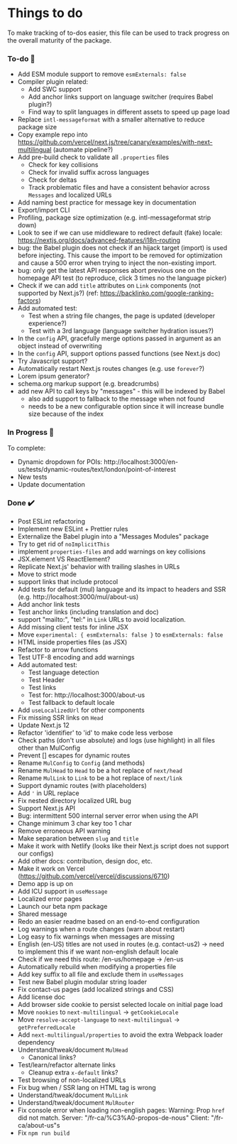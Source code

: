 # Things to do

To make tracking of to-dos easier, this file can be used to track progress on the overall maturity of the package.

### To-do 📝

- Add ESM module support to remove `esmExternals: false`
- Compiler plugin related:
  - Add SWC support
  - Add anchor links support on language switcher (requires Babel plugin?)
  - Find way to split languages in different assets to speed up page load
- Replace `intl-messageformat` with a smaller alternative to reduce package size
- Copy example repo into https://github.com/vercel/next.js/tree/canary/examples/with-next-multilingual (automate pipeline?)
- Add pre-build check to validate all `.properties` files
  - Check for key collisions
  - Check for invalid suffix across languages
  - Check for deltas
  - Track problematic files and have a consistent behavior across `Messages` and localized URLs
- Add naming best practice for message key in documentation
- Export/import CLI
- Profiling, package size optimization (e.g. intl-messageformat strip down)
- Look to see if we can use middleware to redirect default (fake) locale: https://nextjs.org/docs/advanced-features/i18n-routing
- bug: the Babel plugin does not check if an hijack target (import) is used before injecting. This cause the import to be removed for optimization and cause a 500 error when trying to inject the non-existing import.
- bug: only get the latest API responses abort previous one on the homepage API test (to reproduce, click 3 times no the language picker)
- Check if we can add `title` attributes on `Link` components (not supported by Next.js?) (ref: https://backlinko.com/google-ranking-factors)
- Add automated test:
  - Test when a string file changes, the page is updated (developer experience?)
  - Test with a 3rd language (language switcher hydration issues?)
- In the `config` API, gracefully merge options passed in argument as an object instead of overwriting
- In the `config` API, support options passed functions (see Next.js doc)
- Try Javascript support?
- Automatically restart Next.js routes changes (e.g. use `forever`?)
- Lorem ipsum generator?
- schema.org markup support (e.g. breadcrumbs)
- add new API to call keys by "messages" - this will be indexed by Babel
  - also add support to fallback to the message when not found
  - needs to be a new configurable option since it will increase bundle size because of the index

### In Progress 🚧

To complete:

- Dynamic dropdown for POIs: http://localhost:3000/en-us/tests/dynamic-routes/text/london/point-of-interest
- New tests
- Update documentation

### Done ✔️

- Post ESLint refactoring
- Implement new ESLint + Prettier rules
- Externalize the Babel plugin into a "Messages Modules" package
- Try to get rid of `noImplicitThis`
- implement `properties-files` and add warnings on key collisions
- JSX.element VS ReactElement?
- Replicate Next.js' behavior with trailing slashes in URLs
- Move to strict mode
- support links that include protocol
- Add tests for default (mul) language and its impact to headers and SSR (e.g. http://localhost:3000/mul/about-us)
- Add anchor link tests
- Test anchor links (including translation and doc)
- support "mailto:", "tel:" in `Link` URLs to avoid localization.
- Add missing client tests for inline JSX
- Move `experimental: { esmExternals: false }` to `esmExternals: false`
- HTML inside properties files (as JSX)
- Refactor to arrow functions
- Test UTF-8 encoding and add warnings
- Add automated test:
  - Test language detection
  - Test Header
  - Test links
  - Test for: http://localhost:3000/about-us
  - Test fallback to default locale
- Add `useLocalizedUrl` for other components
- Fix missing SSR links on `Head`
- Update Next.js 12
- Refactor 'identifier' to 'id' to make code less verbose
- Check paths (don't use absolute) and logs (use highlight) in all files other than MulConfig
- Prevent [] escapes for dynamic routes
- Rename `MulConfig` to `Config` (and methods)
- Rename `MulHead` to `Head` to be a hot replace of `next/head`
- Rename `MulLink` to `Link` to be a hot replace of `next/link`
- Support dynamic routes (with placeholders)
- Add `'` in URL replace
- Fix nested directory localized URL bug
- Support Next.js API
- Bug: intermittent 500 internal server error when using the API
- Change minimum 3 char key too 1 char
- Remove erroneous API warning
- Make separation between `slug` and `title`
- Make it work with Netlify (looks like their Next.js script does not support our configs)
- Add other docs: contribution, design doc, etc.
- Make it work on Vercel (https://github.com/vercel/vercel/discussions/6710)
- Demo app is up on
- Add ICU support in `useMessage`
- Localized error pages
- Launch our beta npm package
- Shared message
- Redo an easier readme based on an end-to-end configuration
- Log warnings when a route changes (warn about restart)
- Log easy to fix warnings when messages are missing
- English (en-US) titles are not used in routes (e.g. contact-us2) -> need to implement this if we want non-english default locale
- Check if we need this route: /en-us/homepage -> /en-us
- Automatically rebuild when modifying a properties file
- Add key suffix to all file and exclude them in `useMessages`
- Test new Babel plugin modular string loader
- Fix contact-us pages (add localized strings and CSS)
- Add license doc
- Add browser side cookie to persist selected locale on initial page load
- Move `nookies` to `next-multilingual` -> `getCookieLocale`
- Move `resolve-accept-language` to `next-multilingual` -> `getPreferredLocale`
- Add `next-multilingual/properties` to avoid the extra Webpack loader dependency
- Understand/tweak/document `MulHead`
  - Canonical links?
- Test/learn/refactor alternate links
  - Cleanup extra `x-default` links?
- Test browsing of non-localized URLs
- Fix bug when / SSR lang on HTML tag is wrong
- Understand/tweak/document `MulLink`
- Understand/tweak/document `MulRouter`
- Fix console error when loading non-english pages: Warning: Prop `href` did not match. Server: "/fr-ca/%C3%A0-propos-de-nous" Client: "/fr-ca/about-us"s
- Fix `npm run build`
